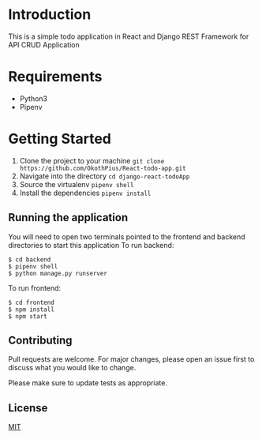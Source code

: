 # Introduction
This is a simple todo application in React and Django REST Framework for API CRUD Application

# Requirements
* Python3
* Pipenv

# Getting Started
1. Clone the project to your machine `git clone https://github.com/OkothPius/React-todo-app.git`
2. Navigate into the directory `cd django-react-todoApp`
3. Source the virtualenv `pipenv shell`
4. Install the dependencies `pipenv install`


## Running the application
You will need to open two terminals pointed to the frontend and backend directories to start this application
To run backend: 

```
$ cd backend
$ pipenv shell
$ python manage.py runserver
```

To run frontend:

```
$ cd frontend
$ npm install
$ npm start
```

## Contributing
Pull requests are welcome. For major changes, please open an issue first to discuss what you would like to change.

Please make sure to update tests as appropriate.

## License
[MIT](https://choosealicense.com/licenses/mit/)